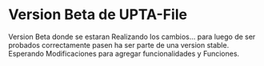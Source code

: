 <h1>Version Beta de UPTA-File</h1>
    Version Beta donde se estaran Realizando los cambios...
    para luego de ser probados correctamente pasen ha ser parte de una version stable.
Esperando Modificaciones para agregar funcionalidades y Funciones.
